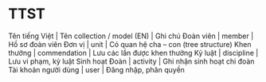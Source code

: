 # TTST

Tên tiếng Việt | Tên collection / model (EN) | Ghi chú
Đoàn viên | member | Hồ sơ đoàn viên
Đơn vị | unit | Có quan hệ cha – con (tree structure)
Khen thưởng | commendation | Lưu các lần được khen thưởng
Kỷ luật | discipline | Lưu vi phạm, kỷ luật
Sinh hoạt Đoàn | activity | Ghi nhận sinh hoạt chi đoàn
Tài khoản người dùng | user | Đăng nhập, phân quyền
